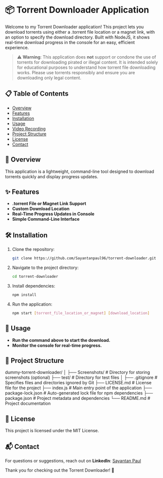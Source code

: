 # 📦 Torrent Downloader Application

Welcome to my Torrent Downloader application! This project lets you download torrents using either a .torrent file location or a magnet link, with an option to specify the download directory. Built with NodeJS, it shows real-time download progress in the console for an easy, efficient experience.

> ⚠ **Warning**: This application does **not** support or condone the use of torrents for downloading pirated or illegal content. It is intended solely for educational purposes to understand how torrent file downloading works. Please use torrents responsibly and ensure you are downloading only legal content.

## 📋 Table of Contents
- [Overview](#overview)
- [Features](#features)
- [Installation](#installation)
- [Usage](#usage)
- [Video Recording](#video-recording)
- [Project Structure](#project-structure)
- [License](#license)
- [Contact](#contact)

## 🧐 Overview
This application is a lightweight, command-line tool designed to download torrents quickly and display progress updates.

## ✨ Features
- **.torrent File or Magnet Link Support**
- **Custom Download Location**
- **Real-Time Progress Updates in Console**
- **Simple Command-Line Interface**

## 🛠️ Installation
1. Clone the repository:
    ```bash
    git clone https://github.com/Sayantanpaul96/torrent-downloader.git
    ```
2. Navigate to the project directory:
    ```bash
    cd torrent-downloader
    ```
3. Install dependencies:
    ```bash
    npm install
    ```
4. Run the application:
    ```bash
    npm start [torrent_file_location_or_magnet] [download_location]
    ```

## 🚀 Usage
- **Run the command above to start the download.**
- **Monitor the console for real-time progress.**

## 📂 Project Structure
dummy-torrent-downloader/
│
├── Screenshots/             # Directory for storing screenshots (optional)
├── test/                    # Directory for test files
│
├── .gitignore               # Specifies files and directories ignored by Git
├── LICENSE.md               # License file for the project
├── index.js                 # Main entry point of the application
├── package-lock.json        # Auto-generated lock file for npm dependencies
├── package.json             # Project metadata and dependencies
└── README.md                # Project documentation

## 📜 License
This project is licensed under the MIT License.

## 📬 Contact
For questions or suggestions, reach out on **LinkedIn**: [Sayantan Paul](https://www.linkedin.com/in/sayantan-paul-831558122/)

Thank you for checking out the Torrent Downloader! 🚀
